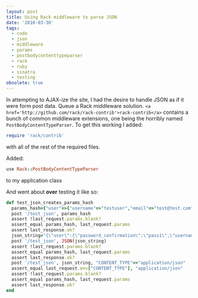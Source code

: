 ```yaml
---
layout: post
title: Using Rack middleware to parse JSON
date: '2010-03-30'
tags:
  - code
  - json
  - middleware
  - params
  - postbodycontenttypeparser
  - rack
  - ruby
  - sinatra
  - testing
obsolete: true
---
```


In attempting to AJAX-ize the site, I had the desire to handle JSON as if it were form post data. Queue a Rack middleware solution. `<a href='http://github.com/rack/rack-contrib'>rack-contrib</a>` contains a bunch of common middleware extensions, one being the horribly named `PostBodyContentTypeParser`. To get this working I added:

```ruby
require 'rack/contrib'
```

with all of the rest of the required files.

Added:

```ruby
use Rack::PostBodyContentTypeParser
```

to my application class

And went about <strong>over</strong> testing it like so:

```ruby
def test_json_creates_params_hash
  params_hash={"user"=>{"username"=>"testuser","email"=>"test@test.com","password"=>"pass1","password_confirmation"=>"pass1"}}
  post '/test_json', params_hash
  assert !last_request.params.blank?
  assert_equal params_hash, last_request.params
  assert last_response.ok?
  json_string="{\"user\":{\"password_confirmation\":\"pass1\",\"username\":\"testuser\",\"password\":\"pass1\",\"email\":\"test@test.com\"}}"
  post '/test_json', JSON(json_string)
  assert !last_request.params.blank?
  assert_equal params_hash, last_request.params
  assert last_response.ok?
  post '/test_json', json_string, "CONTENT_TYPE"=>"application/json"
  assert_equal last_request.env["CONTENT_TYPE"], "application/json"
  assert !last_request.params.blank?
  assert_equal params_hash, last_request.params
  assert last_response.ok?
end
```

